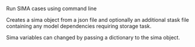 Run SIMA cases using command line

Creates a sima object from a json file and optionally an additional stask file containing any model dependencies requiring storage task.

Sima variables can changed by passing a dictionary to the sima object.

